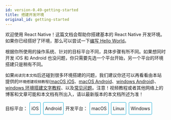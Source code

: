```yaml
---
id: version-0.49-getting-started
title: 搭建开发环境
original_id: getting-started
---
```


欢迎使用 React Native！这篇文档会帮助你搭建基本的 React Native 开发环境。如果你已经搭好了环境，那么可以尝试一下[编写 Hello World](tutorial.html)。

根据你所使用的操作系统、针对的目标平台不同，具体步骤有所不同。如果想同时开发 iOS 和 Android 也没问题，你只需要先选一个平台开始，另一个平台的环境搭建只是稍有不同。

如果`阅读完本文档`后还碰到很多环境搭建的问题，我们建议你还可以再看看由本站提供的`环境搭建视频教程`([macOS iOS](https://ke.qq.com/webcourse/index.html#course_id=197101&term_id=100233637&taid=1220865928921581&vid=a1417i5op7k)、[macOS Android](https://ke.qq.com/webcourse/index.html#course_id=197101&term_id=100233637&taid=1220870223888877&vid=z1417kmxask)、[windows Android](https://ke.qq.com/webcourse/index.html#course_id=197101&term_id=100233637&taid=1220874518856173&vid=d1417tgg1ez))、[windows 环境搭建文字教程](http://bbs.reactnative.cn/topic/10)、以及[常见问题](http://bbs.reactnative.cn/topic/130)。注意！视频教程或者其他网络上的博客和文章可能和本文档有所出入，请以最新版本的本文档所述为准！

<div class="toggler">
<style>
.toggler {
  margin-bottom: 10px;
}
.toggler a {
  cursor: pointer;
  display: inline-block;
  padding: 10px 5px;
  margin: 2px;
  border: 1px solid #05A5D1;
  border-radius: 3px;
  text-decoration: none !important;
}
.display-os-mac .toggler .button-mac,
.display-os-linux .toggler .button-linux,
.display-os-windows .toggler .button-windows,
.display-platform-ios .toggler .button-ios,
.display-platform-android .toggler .button-android {
  background-color: #05A5D1;
  color: white;
}
.md-block { display: none; }
.md-block img { max-width:650px; }
.display-platform-ios.display-os-mac .ios.mac,
.display-platform-ios.display-os-linux .ios.linux,
.display-platform-ios.display-os-windows .ios.windows,
.display-platform-android.display-os-mac .android.mac,
.display-platform-android.display-os-linux .android.linux,
.display-platform-android.display-os-windows .android.windows {
  display: block;
}
</style>
<span>目标平台：</span>
<a class="button-ios" onclick="display('platform', 'ios')">iOS</a>
<a class="button-android" onclick="display('platform', 'android')">Android</a>
<span>开发平台：</span>
<a class="button-mac" onclick="display('os', 'mac')">macOS</a>
<a class="button-linux" onclick="display('os', 'linux')">Linux</a>
<a class="button-windows" onclick="display('os', 'windows')">Windows</a>
</div>

<!-- ######### LINUX AND WINDOWS for iOS ##################### -->

<div markdown class="md-block linux windows ios">

## 暂不支持

苹果公司目前只允许在 Mac 电脑上开发 iOS 应用。如果你没有 Mac 电脑，那么只能考虑先开发 Android 应用了。

![](/img/react-native-sorry-not-supported.png)

<!-- ######### MAC for iOS ##################### -->

</div><div markdown class="md-block mac ios android" >

## 安装

### 必需的软件

#### Homebrew

[Homebrew](http://brew.sh/), Mac 系统的包管理器，用于安装 NodeJS 和一些其他必需的工具软件。

```
/usr/bin/ruby -e "$(curl -fsSL https://raw.githubusercontent.com/Homebrew/install/master/install)"
```

译注：在 Max OS X 10.11（El Capitan)版本中，homebrew 在安装软件时可能会碰到`/usr/local`目录不可写的权限问题。可以使用下面的命令修复：

```bash
sudo chown -R `whoami` /usr/local
```

#### Node

使用 Homebrew 来安装[Node.js](https://nodejs.org/).

> React Native 目前需要 NodeJS 5.0 或更高版本。本文发布时 Homebrew 默认安装的是最新版本，一般都满足要求。

```
brew install node
```

安装完 node 后建议设置 npm 镜像以加速后面的过程（或使用科学上网工具）。注意：不要使用 cnpm！cnpm 安装的模块路径比较奇怪，packager 不能正常识别！

```
npm config set registry https://registry.npm.taobao.org --global
npm config set disturl https://npm.taobao.org/dist --global
```

#### Yarn、React Native 的命令行工具（react-native-cli）

[Yarn](http://yarnpkg.com)是 Facebook 提供的替代 npm 的工具，可以加速 node 模块的下载。React Native 的命令行工具用于执行创建、初始化、更新项目、运行打包服务（packager）等任务。

```
npm install -g yarn react-native-cli
```

安装完 yarn 后同理也要设置镜像源：

```
yarn config set registry https://registry.npm.taobao.org --global
yarn config set disturl https://npm.taobao.org/dist --global
```

如果你看到`EACCES: permission denied`这样的权限报错，那么请参照上文的 homebrew 译注，修复`/usr/local`目录的所有权：

```bash
sudo chown -R `whoami` /usr/local
```

安装完 yarn 之后就可以用 yarn 代替 npm 了，例如用`yarn`代替`npm install`命令，用`yarn add 某第三方库名`代替`npm install --save 某第三方库名`。

</div><div markdown class="md-block mac ios">

#### Xcode

React Native 目前需要[Xcode](https://developer.apple.com/xcode/downloads/) 8.0 或更高版本。你可以通过 App Store 或是到[Apple 开发者官网](https://developer.apple.com/xcode/downloads/)上下载。这一步骤会同时安装 Xcode IDE 和 Xcode 的命令行工具。

> 虽然一般来说命令行工具都是默认安装了，但你最好还是启动 Xcode，并在`Xcode | Preferences | Locations`菜单中检查一下是否装有某个版本的`Command Line Tools`。Xcode 的命令行工具中也包含一些必须的工具，比如`git`等。

</div><div markdown class="md-block mac android" >

#### Android Studio

React Native 目前需要[Android Studio](http://developer.android.com/sdk/index.html)2.0 或更高版本。

> Android Studio 需要 Java Development Kit [JDK] 1.8（暂不支持更高版本）。你可以在命令行中输入
> `javac -version`来查看你当前安装的 JDK 版本。如果版本不合要求，则可以到
> [官网](http://www.oracle.com/technetwork/java/javase/downloads/jdk8-downloads-2133151.html)上下载。

Android Studio 包含了运行和测试 React Native 应用所需的 Android SDK 和模拟器。

> 除非特别注明，请不要改动安装过程中的选项。比如 Android Studio 默认安装了
> `Android Support Repository`，而这也是 React Native 必须的（否则在 react-native run-android 时会报 appcompat-v7 包找不到的错误）。

安装过程中有一些需要改动的选项：

- 选择`Custom`选项：

![custom installation](/img/react-native-android-studio-custom-install.png)

- 勾选`Performance`和`Android Virtual Device`

![additional installs](/img/react-native-android-studio-additional-installs.png)

- 安装完成后，在 Android Studio 的启动欢迎界面中选择`Configure | SDK Manager`。

![configure sdk](/img/react-native-android-studio-configure-sdk.png)

- 在`SDK Platforms`窗口中，选择`Show Package Details`，然后在`Android 6.0 (Marshmallow)`中勾选`Google APIs`、`Android SDK Platform 23`、`Intel x86 Atom System Image`、`Intel x86 Atom_64 System Image`以及`Google APIs Intel x86 Atom_64 System Image`。

![platforms](/img/react-native-android-studio-android-sdk-platforms.png)

- 在`SDK Tools`窗口中，选择`Show Package Details`，然后在`Android SDK Build Tools`中勾选`Android SDK Build-Tools 23.0.1`（必须是这个版本）。然后还要勾选最底部的`Android Support Repository`.

![build tools](/img/react-native-android-studio-android-sdk-build-tools.png)

#### ANDROID_HOME 环境变量

确保`ANDROID_HOME`环境变量正确地指向了你安装的 Android SDK 的路径。具体的做法是把下面的命令加入到`~/.bash_profile`文件中：(**译注**：~表示用户目录，即`/Users/你的用户名/`，而小数点开头的文件在 Finder 中是隐藏的，并且这个文件有可能并不存在。请在终端下使用`vi ~/.bash_profile`命令创建或编辑。如不熟悉 vi 操作，请点击[这里](http://www.eepw.com.cn/article/48018.htm)学习）。如果你的命令行不是 bash，而是例如 zsh 等其他，请使用对应的配置文件。

```
# 如果你不是通过Android Studio安装的sdk，则其路径可能不同，请自行确定清楚。
export ANDROID_HOME=~/Library/Android/sdk
```

然后使用下列命令使其立即生效（否则重启后才生效）：

```bash
source ~/.bash_profile
```

可以使用`echo $ANDROID_HOME`检查此变量是否已正确设置。

</div>
<div markdown class="md-block mac ios android">

### 推荐安装的工具

#### Watchman

[Watchman](https://facebook.github.io/watchman/docs/install.html)是由 Facebook 提供的监视文件系统变更的工具。安装此工具可以提高开发时的性能（packager 可以快速捕捉文件的变化从而实现实时刷新）。译注：此工具官方虽然是`推荐`安装，但在实践中，我们认为此工具是`必须`安装，否则可能无法正常开发。

```
brew install watchman
```

#### Flow

[Flow](http://www.flowtype.org)是一个静态的 JS 类型检查工具。译注：你在很多示例中看到的奇奇怪怪的冒号问号，以及方法参数中像类型一样的写法，都是属于这个 flow 工具的语法。这一语法并不属于 ES 标准，只是 Facebook 自家的代码规范。所以新手可以直接跳过（即不需要安装这一工具，也不建议去费力学习 flow 相关语法）。

```
brew install flow
```

</div><div markdown class="md-block mac android">

#### 将 Android SDK 的 Tools 目录添加到`PATH`变量中

你可以把 Android SDK 的 tools 和 platform-tools 目录添加到`PATH`变量中，以便在终端中运行一些 Android 工具，例如`android avd`或是`adb logcat`等。具体做法仍然是在`~/.bash_profile`中添加：

```
export PATH=$PATH:$ANDROID_HOME/tools:$ANDROID_HOME/platform-tools
```

### 其他可选的安装项

#### Git

Git 版本控制。如果你已经安装过[Xcode](https://developer.apple.com/xcode/)，则 Git 也已经一并安装了。如若没有，则使用下列命令安装：

```
brew install git
```

</div><div markdown class="md-block mac ios android">

#### Nuclide

[Nuclide](http://nuclide.io)（此链接需要科学上网）是由 Facebook 提供的基于 atom 的集成开发环境，可用于编写、[运行](http://nuclide.io/docs/platforms/react-native/#running-applications)和
[调试](http://nuclide.io/docs/platforms/react-native/#debugging)React Native 应用。

点击这里阅读[Nuclide 的入门文档](http://nuclide.io/docs/quick-start/getting-started/)。

译注：我们更推荐使用[WebStorm](https://www.jetbrains.com/webstorm/)或[Sublime Text](http://www.sublimetext.com/)或[Visual Studio Code](https://code.visualstudio.com/)来编写 React Native 应用。所有这些开发工具都是跨平台的。其中 webstorm 是收费的，体量较大，功能较多，基本无需配置。其他工具免费，相对轻量，但或多或少需要下载插件和配置。

</div><div markdown class="md-block mac android">

#### Genymotion

比起 Android Studio 自带的原装模拟器，Genymotion 是一个性能更好的选择，但它只对个人用户免费。

1.  下载和安装[Genymotion](https://www.genymotion.com/download)（genymotion 需要依赖 VirtualBox 虚拟机，下载选项中提供了包含 VirtualBox 和不包含的选项，请按需选择）。
2.  打开 Genymotion。如果你还没有安装 VirtualBox，则此时会提示你安装。
3.  创建一个新模拟器并启动。
4.  启动 React Native 应用后，可以按下 ⌘+M 来打开开发者菜单。

</div>
<div markdown class="md-block linux windows android">

## 安装

### 必需的软件

</div><div markdown class="md-block windows android">

#### Chocolatey

[Chocolatey](https://chocolatey.org)是一个 Windows 上的包管理器，类似于 linux 上的`yum`和
`apt-get`。 你可以在其[官方网站](https://chocolatey.org)上查看具体的使用说明。一般的安装步骤应该是下面这样：

```
@powershell -NoProfile -ExecutionPolicy Bypass -Command "iex ((new-object net.webclient).DownloadString('https://chocolatey.org/install.ps1'))" && SET PATH=%PATH%;%ALLUSERSPROFILE%\chocolatey\bin
```

> 一般来说，使用 Chocolatey 来安装软件的时候，需要以管理员的身份来运行命令提示符窗口。译注：chocolatey 的网站可能在国内访问困难，导致上述安装命令无法正常完成。请使用稳定的代理工具。
> 如果你实在装不上这个工具，也不要紧。下面所需的 python2 和 nodejs 你可以分别单独去对应的官方网站下载安装即可。

#### Python 2

打开命令提示符窗口，使用 Chocolatey 来安装 Python 2.

> 注意目前不支持 Python 3 版本。

```
choco install python2
```

</div><div markdown class="md-block linux windows android">

#### Node

</div><div markdown class="md-block linux android">

请参照 Node 的[官方文档](https://nodejs.org/en/download/package-manager/)来在对应的 Linux 发行版上安装 Node 6 或更高的版本。

</div><div markdown class="md-block windows android">

打开命令提示符窗口，使用 Chocolatey 来安装 NodeJS。

```
choco install nodejs.install
```

安装完 node 后建议设置 npm 镜像以加速后面的过程（或使用科学上网工具）。注意：不要使用 cnpm！cnpm 安装的模块路径比较奇怪，packager 不能正常识别！

```
npm config set registry https://registry.npm.taobao.org --global
npm config set disturl https://npm.taobao.org/dist --global
```

</div><div markdown class="md-block windows linux android">

#### Yarn、React Native 的命令行工具（react-native-cli）

[Yarn](http://yarnpkg.com)是 Facebook 提供的替代 npm 的工具，可以加速 node 模块的下载。React Native 的命令行工具用于执行创建、初始化、更新项目、运行打包服务（packager）等任务。

```
npm install -g yarn react-native-cli
```

安装完 yarn 后同理也要设置镜像源：

```
yarn config set registry https://registry.npm.taobao.org --global
yarn config set disturl https://npm.taobao.org/dist --global
```

> 如果你遇到`EACCES: permission denied`权限错误，可以尝试运行下面的命令（限 linux 系统）：
> `sudo npm install -g yarn react-native-cli`.

安装完 yarn 之后就可以用 yarn 代替 npm 了，例如用`yarn`代替`npm install`命令，用`yarn add 某第三方库名`代替`npm install --save 某第三方库名`。

> 注意：目前 npm5（发文时最新版本为 5.0.4）存在安装新库时会删除其他库的问题，导致项目无法正常运行。请尽量使用 yarn 代替 npm 操作。

#### Android Studio

React Native 目前需要[Android Studio](http://developer.android.com/sdk/index.html)2.0 或更高版本。

> Android Studio 需要 Java Development Kit [JDK] 1.8（暂不支持更高版本）。你可以在命令行中输入
> `javac -version`来查看你当前安装的 JDK 版本。如果版本不合要求，则可以到
> [官网](http://www.oracle.com/technetwork/java/javase/downloads/jdk8-downloads-2133151.html)上下载。
> 或是使用包管理器来安装（比如`choco install jdk8`或是
> `apt-get install default-jdk`）

Android Studio 包含了运行和测试 React Native 应用所需的 Android SDK 和模拟器。

> 除非特别注明，请不要改动安装过程中的选项。比如 Android Studio 默认安装了
> `Android Support Repository`，而这也是 React Native 必须的（否则在 react-native run-android 时会报 appcompat-v7 包找不到的错误）。

</div><div markdown class="md-block linux android">

安装过程中有一些需要改动的选项：

- 选择`Custom`选项：

![custom installation](/img/react-native-android-studio-custom-install-linux.png)

- 选择`Android Virtual Device`

![additional installs](/img/react-native-android-studio-additional-installs-linux.png)

</div><div markdown class="md-block windows android">

- 确定所有安装都勾选了，尤其是`Android SDK`和`Android Device Emulator`。

- 在初步安装完成后，选择`Custom`安装项：

![custom installation](/img/react-native-android-studio-custom-install-windows.png)

- 检查已安装的组件，尤其是模拟器和 HAXM 加速驱动。

![verify installs](/img/react-native-android-studio-verify-installs-windows.png)

</div><div markdown class="md-block windows linux android">

- 安装完成后，在 Android Studio 的欢迎界面中选择`Configure | SDK Manager`。

</div><div markdown class="md-block linux android">

![configure sdk](/img/react-native-android-studio-configure-sdk-linux.png)

</div><div markdown class="md-block windows android">

![configure sdk](/img/react-native-android-studio-configure-sdk-windows.png)

</div><div markdown class="md-block windows linux android">

- 在`SDK Platforms`窗口中，选择`Show Package Details`，然后在`Android 6.0 (Marshmallow)`中勾选`Google APIs`、`Android SDK Platform 23`、`Intel x86 Atom System Image`、`Intel x86 Atom_64 System Image`以及`Google APIs Intel x86 Atom_64 System Image`。

</div><div markdown class="md-block linux android">

![platforms](/img/react-native-android-studio-android-sdk-platforms-linux.png)

</div><div markdown class="md-block windows android">

![platforms](/img/react-native-android-studio-android-sdk-platforms-windows.png)

</div><div markdown class="md-block windows linux android">

- 在`SDK Tools`窗口中，选择`Show Package Details`，然后在`Android SDK Build Tools`中勾选`Android SDK Build-Tools 23.0.1`（必须包含有这个版本。当然如果其他插件需要其他版本，你可以同时安装其他多个版本）。然后还要勾选最底部的`Android Support Repository`.

</div><div markdown class="md-block linux android">

![build tools](/img/react-native-android-studio-android-sdk-build-tools-linux.png)

</div><div markdown class="md-block windows android">

![build tools](/img/react-native-android-studio-android-sdk-build-tools-windows.png)

</div><div markdown class="md-block windows linux android">

#### ANDROID_HOME 环境变量

确保`ANDROID_HOME`环境变量正确地指向了你安装的 Android SDK 的路径。

</div><div markdown class="md-block linux android">

具体的做法是把下面的命令加入到`~/.bashrc`、`~/.bash_profile`文件中。如果你使用的是其他的 shell，则选择对应的配置文件:

```
# 如果你不是通过Android Studio安装的sdk，则其路径可能不同，请自行确定清楚。
export ANDROID_HOME=~/Library/Android/sdk
```

然后使用下列命令使其立即生效（否则重启后才生效）：

```bash
source ~/.bash_profile
```

可以使用`echo $ANDROID_HOME`检查此变量是否已正确设置。

</div><div markdown class="md-block windows android">

打开`控制面板` -> `系统和安全` -> `系统` -> `高级系统设置` ->
`高级` -> `环境变量` -> `新建`

> 具体的路径可能和下图不一致，请自行确认。

![env variable](/img/react-native-android-sdk-environment-variable-windows.png)

> 你需要关闭现有的命令符提示窗口然后重新打开，这样新的环境变量才能生效。

</div><div markdown class="md-block linux windows android">

### 推荐安装的工具

</div><div markdown class="md-block linux android">

#### Watchman

[Watchman](https://facebook.github.io/watchman/docs/install.html)是由 Facebook 提供的监视文件系统变更的工具。安装此工具可以提高开发时的性能（packager 可以快速捕捉文件的变化从而实现实时刷新）。

> 安装 watchman 还可以避免 node 的一个与文件监视有关的 bug。

在终端中输入以下命令来编译并安装 watchman:

```
git clone https://github.com/facebook/watchman.git
cd watchman
git checkout v4.5.0  # 这是本文发布时的最新版本，请自行选择更新的版本
./autogen.sh
./configure
make
sudo make install
```

#### Flow

[Flow](http://www.flowtype.org)是一个静态的 JS 类型检查工具。译注：你在很多示例中看到的奇奇怪怪的冒号问号，以及方法参数中像类型一样的写法，都是属于这个 flow 工具的语法。这一语法并不属于 ES 标准，只是 Facebook 自家的代码规范。所以新手可以直接跳过（即不需要安装这一工具，也不建议去费力学习 flow 相关语法）。

在终端中输入以下命令来安装 flow:

```
npm install -g flow-bin
```

</div>
<div markdown class="md-block mac windows linux android">

#### Gradle Daemon

开启[Gradle Daemon](https://docs.gradle.org/2.9/userguide/gradle_daemon.html)可以极大地提升 java 代码的增量编译速度。

</div>
<div markdown class="md-block mac linux android">

```
touch ~/.gradle/gradle.properties && echo "org.gradle.daemon=true" >> ~/.gradle/gradle.properties
```

</div>
<div markdown class="md-block windows android">

```
(if not exist "%USERPROFILE%/.gradle" mkdir "%USERPROFILE%/.gradle") && (echo org.gradle.daemon=true >> "%USERPROFILE%/.gradle/gradle.properties")
```

</div>
<div markdown class="md-block linux android">

#### Android 模拟器加速器

在安装 Android Studio 时你可能会看到下面这样的提示：

![accelerator](/img/react-native-android-studio-kvm-linux.png)

如果你的系统支持 KVM，那就应该安装[Intel 的 Android 模拟器加速器](https://software.intel.com/en-us/android/articles/speeding-up-the-android-emulator-on-intel-architecture#_Toc358213272)。

</div><div markdown class="md-block windows linux android">

#### 将 Android SDK 的 Tools 目录添加到`PATH`变量中

你可以把 Android SDK 的 tools 和 platform-tools 目录添加到`PATH`变量中，以便在终端中运行一些 Android 工具，例如`android avd`或是`adb logcat`等。

</div><div markdown class="md-block linux android">

在`~/.bashrc`或是`~/.bash_profile`文件中添加：

```
# 你的具体路径可能有所不同，请自行确认。
PATH="~/Android/Sdk/tools:~/Android/Sdk/platform-tools:${PATH}"
export PATH
```

</div><div markdown class="md-block windows android">

打开`控制面板` -> `系统和安全` -> `系统` -> `高级系统设置` ->
`高级` -> `环境变量` -> 选中`PATH` -> 双击进行编辑

> 注意你的具体路径可能和下图不同

![env variable](/img/react-native-android-tools-environment-variable-windows.png)

</div><div markdown class="md-block windows linux android">

### 可选的安装项

#### Git

</div><div markdown class="md-block linux android">

[使用包管理器](https://git-scm.com/download/linux)来安装 Git
(例如`sudo apt-get install git-all`).

</div><div markdown class="md-block windows android">

你可以使用 Chocolatey 来安装`git`:

```
choco install git
```

另外你也可以直接去下载[Git for Windows](https://git-for-windows.github.io/)。
在安装过程中注意勾选"Run Git from Windows Command Prompt"，这样才会把`git`命令添加到`PATH`环境变量中。

</div><div markdown class="md-block linux android">

#### Nuclide

[Nuclide](http://nuclide.io)（此链接需要科学上网）是由 Facebook 提供的基于 atom 的集成开发环境，可用于编写、[运行](http://nuclide.io/docs/platforms/react-native/#running-applications)和
[调试](http://nuclide.io/docs/platforms/react-native/#debugging)React Native 应用。

点击这里阅读[Nuclide 的入门文档](http://nuclide.io/docs/quick-start/getting-started/)。

译注：我们更推荐使用[WebStorm](https://www.jetbrains.com/webstorm/)或[Sublime Text](http://www.sublimetext.com/)来编写 React Native 应用。

</div><div markdown class="md-block linux windows android">

#### Genymotion

比起 Android Studio 自带的原装模拟器，Genymotion 是一个性能更好的选择，但它只对个人用户免费。

1.  下载和安装[Genymotion](https://www.genymotion.com/download)（genymotion 需要依赖 VirtualBox 虚拟机，下载选项中提供了包含 VirtualBox 和不包含的选项，请按需选择）。
2.  打开 Genymotion。如果你还没有安装 VirtualBox，则此时会提示你安装。
3.  创建一个新模拟器并启动。
4.  启动 React Native 应用后，可以按下 F1 来打开开发者菜单。

</div><div markdown class="md-block windows android">

#### Visual Studio Emulator for Android

[Visual Studio Emulator for Android](https://www.visualstudio.com/zh-cn/features/msft-android-emulator-vs.aspx#中国 '简体中文')是利用了 Hyper-V 技术进行硬件加速的免费 android 模拟器。也是 Android Studio 自带的原装模拟器之外的一个很好的选择。而且你并不需要安装 Visual Studio。
在用于 React Native 开发前，需要先在注册表中进行一些修改：

1.  打开运行命令（按下 Windows+R 键）
2.  输入`regedit.exe`然后回车
3.  在注册表编辑器中找到`HKEY_LOCAL_MACHINE\SOFTWARE\Wow6432Node\Android SDK Tools`条目
4.  右键点击`Android SDK Tools`，选择`新建 > 字符串值`
5.  名称设为`Path`
6.  双击`Path`，将其值设为你的 Android SDK 的路径。（例如`C:\Program Files\Android\sdk`）

</div>
<div markdown class="md-block mac ios android">

## 测试安装

</div><div markdown class="md-block mac ios">

**！！！注意！！！**：init 命令默认会创建最新的版本，而目前最新的 0.45 及以上版本需要下载 boost 等几个第三方库编译。这些库在国内即便代理也很难下载成功，导致很多人`无法运行iOS项目`！！！中文网在论坛中提供了这些库的[国内下载链接](http://bbs.reactnative.cn/topic/4301/)。如果你嫌麻烦，又没有对新版本的需求，那么可以暂时创建`0.44.3`的版本。

> 提示：你可以使用`--version`参数（注意是`两`个杠）创建指定版本的项目。例如`react-native init MyApp --version 0.44.3`。注意版本号必须精确到两个小数点。

```
react-native init AwesomeProject
cd AwesomeProject
react-native run-ios
```

> 提示：如果 run-ios 无法正常运行，请使用 Xcode 运行来查看具体错误（run-ios 的报错没有任何具体信息）。

你也可以在[Nuclide](http://nuclide.io)中打开[`AwesomeProject`](http://nuclide.io/docs/quick-start/getting-started/#adding-a-project)文件夹
然后[运行](http://nuclide.io/docs/platforms/react-native/#command-line)，或是双击`ios/AwesomeProject.xcodeproj`文件然后在 Xcode 中点击`Run`按钮。

</div><div markdown class="md-block mac android">

```
react-native init AwesomeProject
cd AwesomeProject
react-native run-android
```

> 提示：你可以使用`--version`参数创建指定版本的项目。例如`react-native init MyApp --version 0.39.2`。注意版本号必须精确到两个小数点。

你也可以在[Nuclide](http://nuclide.io)中打开[`AwesomeProject`](http://nuclide.io/docs/quick-start/getting-started/#adding-a-project)文件夹然后[运行](http://nuclide.io/docs/platforms/react-native/#command-line)。

</div><div markdown class="md-block mac ios android">

### 修改项目

现在你已经成功运行了项目，我们可以开始尝试动手改一改了：

</div><div markdown class="md-block mac ios">

- 使用你喜欢的编辑器打开`App.js`并随便改上几行。
- 在 iOS Emulator 中按下`⌘-R`就可以刷新 APP 并看到你的最新修改！

</div><div markdown class="md-block mac android">

- 使用你喜欢的文本编辑器打开`App.js`并随便改上几行
- 按两下 R 键，或是用 Menu 键（通常是 F2，在 Genymotion 模拟器中是`⌘+M`）打开开发者菜单，然后选择 _Reload JS_ 就可以看到你的最新修改。
- 在终端下运行`adb logcat *:S ReactNative:V ReactNativeJS:V`可以看到你的应用的日志。

</div><div markdown class="md-block mac ios android">

### 完成了！

恭喜！你已经成功运行并修改了你的第一个 React Native 应用。

![](/img/react-native-congratulations.png)

</div><div markdown class="md-block windows linux android">

## 测试安装

```
react-native init AwesomeProject
cd AwesomeProject
react-native run-android
```

> 提示：你可以使用`--version`参数创建指定版本的项目。例如`react-native init MyApp --version 0.44.3`。注意版本号必须精确到两个小数点。

**Windows 用户请注意，请不要在命令行默认的 System32 目录中 init 项目！会有各种权限限制导致不能运行！**

</div>
<div markdown class="md-block windows linux android">

### 修改项目

现在你已经成功运行了项目，我们可以开始尝试动手改一改了：

- 使用你喜欢的文本编辑器打开`App.js`并随便改上几行
- 按两下 R 键，或是用 Menu 键（通常是 F2，在 Genymotion 模拟器中是`⌘+M`）打开开发者菜单，然后选择 _Reload JS_ 就可以看到你的最新修改。
- 在终端下运行`adb logcat *:S ReactNative:V ReactNativeJS:V`可以看到你的应用的日志。

### 完成了！

恭喜！你已经成功运行并修改了你的第一个 React Native 应用。

![](/img/react-native-congratulations.png)

</div><div markdown class="md-block mac ios android">

## 接下来

</div><div markdown class="md-block mac ios">

- 如果你想要在真机上运行应用，请参阅[在设备上运行](running-on-device-ios.html#content)。

</div><div markdown class="md-block mac android">

- 如果你想要在真机上运行应用，请参阅[在设备上运行](running-on-device-android.html#content)。

</div><div markdown class="md-block mac ios android">

- 如果你碰到了一些问题，请参阅[常见问题](http://bbs.reactnative.cn/topic/130)。

</div><div markdown class="md-block windows linux android">

## 接下来

- 如果你想要在真机上运行应用，请参阅[在设备上运行](running-on-device-android.html#content)。

- 如果你碰到了一些问题，请参阅[常见问题](http://bbs.reactnative.cn/topic/130)。

</div>
<script>
window.display = function (type, value) {
  var container = document.querySelector('.md-block').parentNode;
  container.className = 'display-' + type + '-' + value + ' ' +
    container.className.replace(RegExp('display-' + type + '-[a-z]+ ?'), '');
}
// If we are coming to the page with a hash in it (i.e. from a search, for example), try to get
// us as close as possible to the correct platform and dev os using the hashtag and block walk up.
var foundHash = false;
if (window.location.hash !== '' && window.location.hash !== 'content') { // content is default
  var hashLinks = document.querySelectorAll('a.hash-link');
  for (var i = 0; i < hashLinks.length && !foundHash; ++i) {
    if (hashLinks[i].hash === window.location.hash) {
      var parent = hashLinks[i].parentElement;
      while (parent) {
        if (parent.tagName === 'BLOCK') {
          var devOS = null;
          var targetPlatform = null;
          // Could be more than one target os and dev platform, but just choose some sort of order
          // of priority here.
          // Dev OS
          if (parent.className.indexOf('mac') > -1) {
            devOS = 'mac';
          } else if (parent.className.indexOf('linux') > -1) {
            devOS = 'linux';
          } else if (parent.className.indexOf('windows') > -1) {
            devOS = 'windows';
          } else {
            break; // assume we don't have anything.
          }
          // Target Platform
          if (parent.className.indexOf('ios') > -1) {
            targetPlatform = 'ios';
          } else if (parent.className.indexOf('android') > -1) {
            targetPlatform = 'android';
          } else {
            break; // assume we don't have anything.
          }
          // We would have broken out if both targetPlatform and devOS hadn't been filled.
          display('os', devOS);
          display('platform', targetPlatform);      
          foundHash = true;
          break;
        }
        parent = parent.parentElement;
      }
    }
  }
}
// Do the default if there is no matching hash
if (!foundHash) {
  var isMac = navigator.platform === 'MacIntel';
  var isWindows = navigator.platform === 'Win32';
  display('os', isMac ? 'mac' : (isWindows ? 'windows' : 'linux'));
  display('platform', isMac ? 'ios' : 'android');
}
</script>
